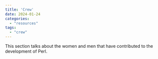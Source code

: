```yaml
---
title: 'Crew'
date: 2024-01-24
categories:
  - "resources"
tags: 
  - "crew"
---
```

This section talks about the women and men that have contributed to the development of Perl.

